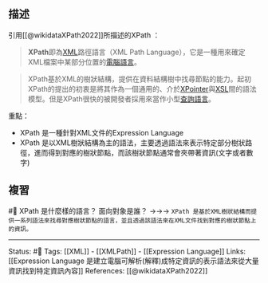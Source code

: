 
## 描述
引用[[@wikidataXPath2022]]所描述的XPath ：
> **XPath**即為[XML](https://zh.wikipedia.org/wiki/XML "XML")路徑語言（XML Path Language），它是一種用來確定XML檔案中某部分位置的[電腦語言](https://zh.wikipedia.org/wiki/%E8%AE%A1%E7%AE%97%E6%9C%BA%E8%AF%AD%E8%A8%80 "電腦語言")。

> XPath基於XML的樹狀結構，提供在資料結構樹中找尋節點的能力。起初XPath的提出的初衷是將其作為一個通用的、介於[XPointer](https://zh.wikipedia.org/w/index.php?title=XPointer&action=edit&redlink=1)與[XSL](https://zh.wikipedia.org/wiki/XSL "XSL")間的語法模型。但是XPath很快的被開發者採用來當作小型[查詢語言](https://zh.wikipedia.org/wiki/%E6%9F%A5%E8%A9%A2%E8%AA%9E%E8%A8%80 "查詢語言")。


重點：
- XPath 是一種針對XML文件的Expression Language
- XPath 是以XML樹狀結構為主的語法，主要透過語法來表示特定部分樹狀路徑，進而得到對應的樹狀節點，而該樹狀節點通常會夾帶著資訊(文字或者數字)

## 複習
#🧠 XPath 是什麼樣的語言？ 面向對象是誰？ ->->-> `XPath 是基於XML樹狀結構而提供一系列語法來找尋對應樹狀節點的語言，並且透過該語法來在XML文件找到對應的樹狀節點上的資訊。`
<!--SR:!2022-07-13,31,250-->

---
Status: #🌱 
Tags:
[[XML]] - [[XMLPath]] - [[Expression Language]]
Links:
[[Expression Language 是建立電腦可解析(解釋)成特定資訊的表示語法來從大量資訊找到特定資訊內容]]
References:
[[@wikidataXPath2022]]
